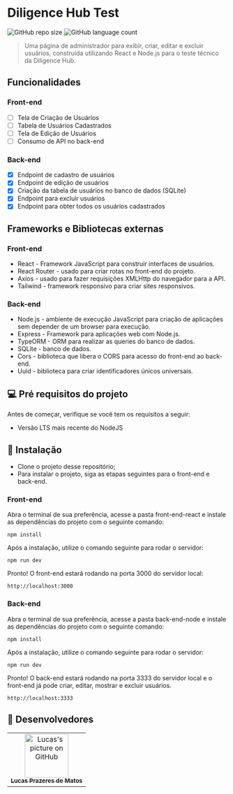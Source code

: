 # Diligence Hub Test

![GitHub repo size](https://img.shields.io/github/repo-size/lucasprzm/diligence-hub-test?style=for-the-badge)
![GitHub language count](https://img.shields.io/github/languages/count/lucasprzm/diligence-hub-test?style=for-the-badge)

> Uma página de administrador para exibir, criar, editar e excluir usuários, construída utilizando React e Node.js para o teste técnico da Diligence Hub.

## Funcionalidades

### Front-end

- [ ] Tela de Criação de Usuários
- [ ] Tabela de Usuários Cadastrados
- [ ] Tela de Edição de Usuários
- [ ] Consumo de API no back-end

### Back-end

- [x] Endpoint de cadastro de usuários
- [x] Endpoint de edição de usuários
- [x] Criação da tabela de usuários no banco de dados (SQLite)
- [x] Endpoint para excluir usuários
- [x] Endpoint para obter todos os usuários cadastrados

## Frameworks e Bibliotecas externas

### Front-end

- React - Framework JavaScript para construir interfaces de usuários.
- React Router - usado para criar rotas no front-end do projeto.
- Axios - usado para fazer requisições XMLHttp do navegador para a API.
- Tailwind - framework responsivo para criar sites responsivos.

### Back-end

- Node.js - ambiente de execução JavaScript para criação de aplicações sem depender de um browser para execução.
- Express - Framework para aplicações web com Node.js.
- TypeORM - ORM para realizar as queries do banco de dados.
- SQLite - banco de dados.
- Cors - biblioteca que libera o CORS para acesso do front-end ao back-end.
- Uuid - biblioteca para criar identificadores únicos universais.

## 💻 Pré requisitos do projeto

Antes de começar, verifique se você tem os requisitos a seguir:

- Versão LTS mais recente do NodeJS

## 🚀 Instalação

- Clone o projeto desse repositório;
- Para instalar o projeto, siga as etapas seguintes para o front-end e back-end.

### Front-end

Abra o terminal de sua preferência, acesse a pasta front-end-react e instale as dependências do projeto com o seguinte comando:

```
npm install
```

Após a instalação, utilize o comando seguinte para rodar o servidor:

```
npm run dev
```

Pronto! O front-end estará rodando na porta 3000 do servidor local:

```
http://localhost:3000
```

### Back-end

Abra o terminal de sua preferência, acesse a pasta back-end-node e instale as dependências do projeto com o seguinte comando:

```
npm install
```

Após a instalação, utilize o comando seguinte para rodar o servidor:

```
npm run dev
```

Pronto! O back-end estará rodando na porta 3333 do servidor local e o front-end já pode criar, editar, mostrar e excluir usuários.

```
http://localhost:3333
```

## 🤝 Desenvolvedores

<table>
  <tr>
    <td align="center">
      <a href="#">
        <img src="https://avatars.githubusercontent.com/u/60558571?v=4" width="100px;" alt="Lucas's picture on GitHub"/><br>
        <sub>
          <b>Lucas Prazeres de Matos</b>
        </sub>
      </a>
    </td>
  </tr>
</table>